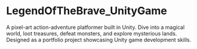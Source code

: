 # LegendOfTheBrave_UnityGame
A pixel-art action-adventure platformer built in Unity. Dive into a magical world, loot treasures, defeat monsters, and explore mysterious lands. Designed as a portfolio project showcasing Unity game development skills.
